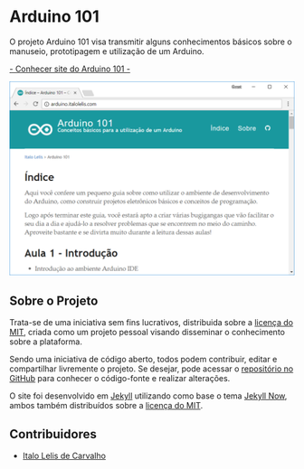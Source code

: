 # Arduino 101

O projeto Arduino 101 visa transmitir alguns conhecimentos básicos sobre o manuseio, prototipagem e utilização de um Arduino.

[- Conhecer site do Arduino 101 -](https://italohdc.github.com/arduino-101)

[![Página Inicial do Arduino 101](images/arduino101-homepage.png)](https://italohdc.github.com/arduino-101)

## Sobre o Projeto

Trata-se de uma iniciativa sem fins lucrativos, distribuida sobre a [licença do MIT](https://github.com/italohdc/arduino-101/blob/master/LICENSE), criada como um projeto pessoal visando disseminar o conhecimento sobre a plataforma.

Sendo uma iniciativa de código aberto, todos podem contribuir, editar e compartilhar livremente o projeto. Se desejar, pode acessar o [repositório no GitHub](https://github.com/italohdc/arduino-101) para conhecer o código-fonte e realizar alterações.

O site foi desenvolvido em [Jekyll](https://jekyllrb.com/) utilizando como base o tema [Jekyll Now](https://github.com/barryclark/jekyll-now), ambos também distribuídos sobre a [licença do MIT](https://github.com/italohdc/arduino-101/blob/master/LICENSE).


## Contribuidores

  * [Italo Lelis de Carvalho](https://github.com/italohdc)